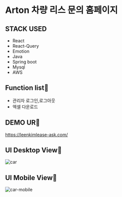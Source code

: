# Arton 차량 리스 문의 홈페이지

## STACK USED
* React <br>
* React-Query <br>
* Emotion <br>
* Java
* Spring boot
* Mysql
* AWS

## Function list📌
* 관리자 로그인,로그아웃
* 엑셀 다운로드
  
## DEMO UR📌
https://leenkimlease-ask.com/

## UI Desktop View📌
![car](https://github.com/hoho3419/Car-ask/assets/106577276/6e2a66a4-8741-4aba-ac06-922428599960)

## UI Mobile View📌
![car-mobile](https://github.com/hoho3419/Car-ask/assets/106577276/6df2b086-7adb-4050-b22c-cd2de4401f0b)
